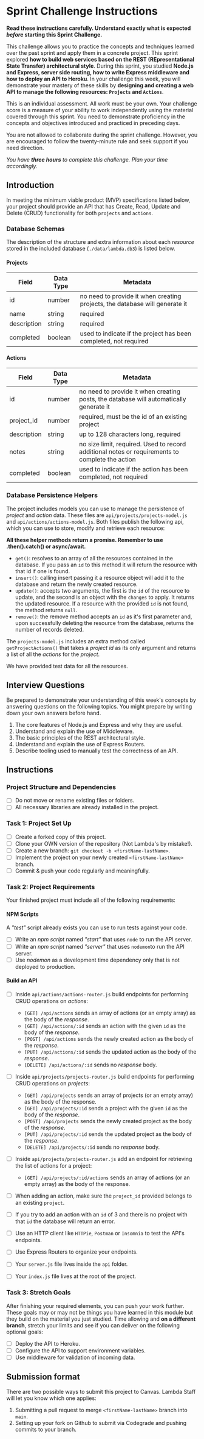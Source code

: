 # Sprint Challenge Instructions

**Read these instructions carefully. Understand exactly what is expected _before_ starting this Sprint Challenge.**

This challenge allows you to practice the concepts and techniques learned over the past sprint and apply them in a concrete project. This sprint explored **how to build web services based on the REST (REpresentational State Transfer) architectural style**. During this sprint, you studied **Node.js and Express, server side routing, how to write Express middleware and how to deploy an API to Heroku**. In your challenge this week, you will demonstrate your mastery of these skills by **designing and creating a web API to manage the following resources: `Projects` and `Actions`**.

This is an individual assessment. All work must be your own. Your challenge score is a measure of your ability to work independently using the material covered through this sprint. You need to demonstrate proficiency in the concepts and objectives introduced and practiced in preceding days.

You are not allowed to collaborate during the sprint challenge. However, you are encouraged to follow the twenty-minute rule and seek support if you need direction.

_You have **three hours** to complete this challenge. Plan your time accordingly._

## Introduction

In meeting the minimum viable product (MVP) specifications listed below, your project should provide an API that has Create, Read, Update and Delete (CRUD) functionality for both `projects` and `actions`.

### Database Schemas

The description of the structure and extra information about each _resource_ stored in the included database (`./data/lambda.db3`) is listed below.

#### Projects

| Field       | Data Type | Metadata                                                                    |
| ----------- | --------- | --------------------------------------------------------------------------- |
| id          | number    | no need to provide it when creating projects, the database will generate it |
| name        | string    | required                                                                    |
| description | string    | required                                                                    |
| completed   | boolean   | used to indicate if the project has been completed, not required            |

#### Actions

| Field       | Data Type | Metadata                                                                                        |
| ----------- | --------- | ----------------------------------------------------------------------------------------------- |
| id          | number    | no need to provide it when creating posts, the database will automatically generate it          |
| project_id  | number    | required, must be the id of an existing project                                                 |
| description | string    | up to 128 characters long, required                                                             |
| notes       | string    | no size limit, required. Used to record additional notes or requirements to complete the action |
| completed   | boolean   | used to indicate if the action has been completed, not required                                 |

### Database Persistence Helpers

The project includes models you can use to manage the persistence of _project_ and _action_ data. These files are `api/projects/projects-model.js` and `api/actions/actions-model.js`. Both files publish the following api, which you can use to store, modify and retrieve each resource:

**All these helper methods return a promise. Remember to use .then().catch() or async/await.**

- `get()`: resolves to an array of all the resources contained in the database. If you pass an `id` to this method it will return the resource with that id if one is found.
- `insert()`: calling insert passing it a resource object will add it to the database and return the newly created resource.
- `update()`: accepts two arguments, the first is the `id` of the resource to update, and the second is an object with the `changes` to apply. It returns the updated resource. If a resource with the provided `id` is not found, the method returns `null`.
- `remove()`: the remove method accepts an `id` as it's first parameter and, upon successfully deleting the resource from the database, returns the number of records deleted.

The `projects-model.js` includes an extra method called `getProjectActions()` that takes a _project id_ as its only argument and returns a list of all the _actions_ for the _project_.

We have provided test data for all the resources.

## Interview Questions

Be prepared to demonstrate your understanding of this week's concepts by answering questions on the following topics. You might prepare by writing down your own answers before hand.

1. The core features of Node.js and Express and why they are useful.
1. Understand and explain the use of Middleware.
1. The basic principles of the REST architectural style.
1. Understand and explain the use of Express Routers.
1. Describe tooling used to manually test the correctness of an API.

## Instructions

### Project Structure and Dependencies

- [ ] Do not move or rename existing files or folders.
- [ ] All necessary libraries are already installed in the project.

### Task 1: Project Set Up

- [ ] Create a forked copy of this project.
- [ ] Clone your OWN version of the repository (Not Lambda's by mistake!).
- [ ] Create a new branch: `git checkout -b <firstName-lastName>`.
- [ ] Implement the project on your newly created `<firstName-lastName>` branch.
- [ ] Commit & push your code regularly and meaningfully.

### Task 2: Project Requirements

Your finished project must include all of the following requirements:

#### NPM Scripts

A _"test"_ script already exists you can use to run tests against your code.

- [ ] Write an _npm script_ named _"start"_ that uses `node` to run the API server.
- [ ] Write an _npm script_ named _"server"_ that uses `nodemon`to run the API server.
- [ ] Use _nodemon_ as a development time dependency only that is not deployed to production.

#### Build an API

- [ ] Inside `api/actions/actions-router.js` build endpoints for performing CRUD operations on _actions_:

  - `[GET] /api/actions` sends an array of actions (or an empty array) as the body of the _response_.
  - `[GET] /api/actions/:id` sends an action with the given `id` as the body of the _response_.
  - `[POST] /api/actions` sends the newly created action as the body of the _response_.
  - `[PUT] /api/actions/:id` sends the updated action as the body of the _response_.
  - `[DELETE] /api/actions/:id` sends no _response_ body.

- [ ] Inside `api/projects/projects-router.js` build endpoints for performing CRUD operations on _projects_:

  - `[GET] /api/projects` sends an array of projects (or an empty array) as the body of the response.
  - `[GET] /api/projects/:id` sends a project with the given `id` as the body of the _response_.
  - `[POST] /api/projects` sends the newly created project as the body of the _response_.
  - `[PUT] /api/projects/:id` sends the updated project as the body of the _response_.
  - `[DELETE] /api/projects/:id` sends no _response_ body.

- [ ] Inside `api/projects/projects-router.js` add an endpoint for retrieving the list of actions for a project:

  - `[GET] /api/projects/:id/actions` sends an array of actions (or an empty array) as the body of the response.

- [ ] When adding an action, make sure the `project_id` provided belongs to an existing `project`.
- [ ] If you try to add an action with an `id` of 3 and there is no project with that `id` the database will return an error.
- [ ] Use an HTTP client like `HTTPie`, `Postman` or `Insomnia` to test the API's endpoints.
- [ ] Use Express Routers to organize your endpoints.
- [ ] Your `server.js` file lives inside the `api` folder.
- [ ] Your `index.js` file lives at the root of the project.

### Task 3: Stretch Goals

After finishing your required elements, you can push your work further. These goals may or may not be things you have learned in this module but they build on the material you just studied. Time allowing and **on a different branch**, stretch your limits and see if you can deliver on the following optional goals:

- [ ] Deploy the API to Heroku.
- [ ] Configure the API to support environment variables.
- [ ] Use middleware for validation of incoming data.

## Submission format

There are two possible ways to submit this project to Canvas. Lambda Staff will let you know which one applies:

1. Submitting a pull request to merge `<firstName-lastName>` branch into `main`.
2. Setting up your fork on Github to submit via Codegrade and pushing commits to your branch.
